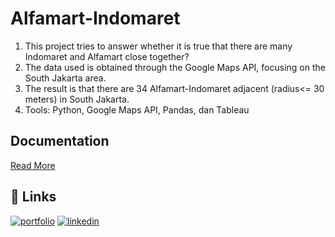 # Alfamart-Indomaret

1. This project tries to answer whether it is true that there are many Indomaret and Alfamart close together?
2. The data used is obtained through the Google Maps API, focusing on the South Jakarta area.
3. The result is that there are 34 Alfamart-Indomaret adjacent (radius<= 30 meters) in South Jakarta.
4. Tools: Python, Google Maps API, Pandas, dan Tableau


## Documentation

[Read More](https://link.medium.com/1CLCxzcxUqb)


## 🔗 Links
[![portfolio](https://img.shields.io/badge/my_portfolio-000?style=for-the-badge&logo=ko-fi&logoColor=white)](https://ilhammukti.medium.com/)
[![linkedin](https://img.shields.io/badge/linkedin-0A66C2?style=for-the-badge&logo=linkedin&logoColor=white)](https://www.linkedin.com/in/ilhammukti/)
